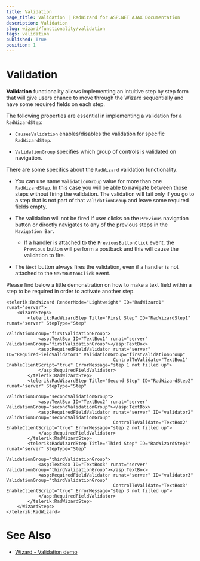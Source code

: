 ```yaml
---
title: Validation
page_title: Validation | RadWizard for ASP.NET AJAX Documentation
description: Validation
slug: wizard/functionality/validation
tags: validation
published: True
position: 1
---
```


# Validation



**Validation** functionality allows implementing an intuitive step by step form that will give users chance to move through the Wizard sequentially and have some required fields on each step.


The following properties are essential in implementing a validation for a `RadWizardStep`:

* `CausesValidation` enables/disables the validation for specific `RadWizardStep`.

* `ValidationGroup` specifies which group of controls is validated on navigation.

There are some specifics about the `RadWizard` validation functionality:

* You can use same `ValidationGroup` value for more than one `RadWizardStep`. In this case you will be able to navigate between those steps without firing the validation. The validation will fail only if you go to a step that is not part of that `ValidationGroup` and leave some required fields empty.

* The validation will not be fired if user clicks on the `Previous` navigation button or directly navigates to any of the previous steps in the `Navigation Bar`.

	* If a handler is attached to the `PreviousButtonClick` event, the `Previous` button will perform a postback and this will cause the validation to fire.

* The `Next` button always fires the validation, even if a handler is not attached to the `NextButtonClick` event.

Please find below a little demonstration on how to make a text field within a step to be required in order to activate another step.

````ASP.NET
<telerik:RadWizard RenderMode="Lightweight" ID="RadWizard1" runat="server">
	<WizardSteps>
		<telerik:RadWizardStep Title="First Step" ID="RadWizardStep1" runat="server" StepType="Step"
								ValidationGroup="firstValidationGroup">
			<asp:TextBox ID="TextBox1" runat="server" ValidationGroup="firstValidationGroup"></asp:TextBox>
			<asp:RequiredFieldValidator runat="server" ID="RequiredFieldValidator1" ValidationGroup="firstValidationGroup" 
										ControlToValidate="TextBox1" EnableClientScript="true" ErrorMessage="step 1 not filled up">
			</asp:RequiredFieldValidator>
		</telerik:RadWizardStep>
		<telerik:RadWizardStep Title="Second Step" ID="RadWizardStep2" runat="server" StepType="Step"
								ValidationGroup="secondValidationGroup">
			<asp:TextBox ID="TextBox2" runat="server" ValidationGroup="secondValidationGroup"></asp:TextBox>
			<asp:RequiredFieldValidator runat="server" ID="validator2" ValidationGroup="secondValidationGroup" 
										ControlToValidate="TextBox2" EnableClientScript="true" ErrorMessage="step 2 not filled up">
			</asp:RequiredFieldValidator>
		</telerik:RadWizardStep>
		<telerik:RadWizardStep Title="Third Step" ID="RadWizardStep3" runat="server" StepType="Step"
								ValidationGroup="thirdValidationGroup">
			<asp:TextBox ID="TextBox3" runat="server" ValidationGroup="thirdValidationGroup"></asp:TextBox>
			<asp:RequiredFieldValidator runat="server" ID="validator3" ValidationGroup="thirdValidationGroup"
										ControlToValidate="TextBox3" EnableClientScript="true" ErrorMessage="step 3 not filled up">
			</asp:RequiredFieldValidator>
		</telerik:RadWizardStep>
	</WizardSteps>
</telerik:RadWizard>
````

# See Also

 * [Wizard - Validation demo](https://demos.telerik.com/aspnet-ajax/wizard/functionality/validation/defaultcs.aspx)


